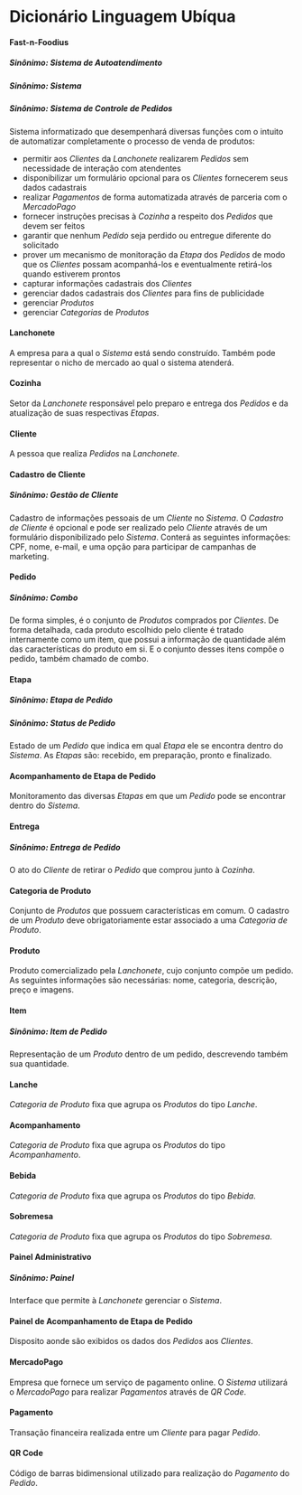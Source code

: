 # Dicionário Linguagem Ubíqua


#### Fast-n-Foodius
##### Sinônimo: Sistema de Autoatendimento
##### Sinônimo: Sistema
##### Sinônimo: Sistema de Controle de Pedidos
Sistema informatizado que desempenhará diversas funções com o intuito de automatizar completamente o processo de venda de produtos: 
* permitir aos *Clientes* da *Lanchonete* realizarem *Pedidos* sem necessidade de interação com atendentes
* disponibilizar um formulário opcional para os *Clientes* fornecerem seus dados cadastrais 
* realizar *Pagamentos* de forma automatizada através de parceria com o *MercadoPago*
* fornecer instruções precisas à *Cozinha* a respeito dos *Pedidos* que devem ser feitos
* garantir que nenhum *Pedido* seja perdido ou entregue diferente do solicitado
* prover um mecanismo de monitoração da *Etapa* dos *Pedidos* de modo que os *Clientes* possam acompanhá-los e eventualmente retirá-los quando estiverem prontos
* capturar informações cadastrais dos *Clientes* 
* gerenciar dados cadastrais dos *Clientes* para fins de publicidade
* gerenciar *Produtos*
* gerenciar *Categorias* de *Produtos*


#### Lanchonete
A empresa para a qual o *Sistema* está sendo construído. Também pode representar o nicho de mercado ao qual o sistema atenderá.

#### Cozinha
Setor da *Lanchonete* responsável pelo preparo e entrega dos *Pedidos* e da atualização de suas respectivas *Etapas*.

#### Cliente
A pessoa que realiza *Pedidos* na *Lanchonete*.

#### Cadastro de Cliente
##### Sinônimo: Gestão de Cliente
Cadastro de informações pessoais de um *Cliente* no *Sistema*. O *Cadastro de Cliente* é opcional e pode ser realizado pelo *Cliente* através de um formulário disponibilizado pelo *Sistema*. Conterá as seguintes informações: CPF, nome, e-mail, e uma opção para participar de campanhas de marketing.

#### Pedido
##### Sinônimo: Combo
De forma simples, é o conjunto de *Produtos* comprados por *Clientes*. De forma detalhada, cada produto escolhido pelo cliente é tratado internamente como um item, que possui a informação de quantidade além das características do produto em si. E o conjunto desses itens compõe o pedido, também chamado de combo.

#### Etapa
##### Sinônimo: Etapa de Pedido
##### Sinônimo: Status de Pedido
Estado de um *Pedido* que indica em qual *Etapa* ele se encontra dentro do *Sistema*. As *Etapas* são: recebido, em preparação, pronto e finalizado.

#### Acompanhamento de Etapa de Pedido
Monitoramento das diversas *Etapas* em que um *Pedido* pode se encontrar dentro do *Sistema*. 

#### Entrega
##### Sinônimo: Entrega de Pedido
O ato do *Cliente* de retirar o *Pedido* que comprou junto à *Cozinha*.

#### Categoria de Produto
Conjunto de *Produtos* que possuem características em comum. O cadastro de um *Produto* deve obrigatoriamente estar associado a uma *Categoria de Produto*. 

#### Produto
Produto comercializado pela *Lanchonete*, cujo conjunto compõe um pedido. As seguintes informações são necessárias: nome, categoria, descrição, preço e imagens.

#### Item
##### Sinônimo: Item de Pedido
Representação de um *Produto* dentro de um pedido, descrevendo também sua quantidade.

#### Lanche
*Categoria de Produto* fixa que agrupa os *Produtos* do tipo *Lanche*.

#### Acompanhamento
*Categoria de Produto* fixa que agrupa os *Produtos* do tipo *Acompanhamento*.

#### Bebida
*Categoria de Produto* fixa que agrupa os *Produtos* do tipo *Bebida*.

#### Sobremesa
*Categoria de Produto* fixa que agrupa os *Produtos* do tipo *Sobremesa*.

#### Painel Administrativo
##### Sinônimo: Painel
Interface que permite à *Lanchonete* gerenciar o *Sistema*.

#### Painel de Acompanhamento de Etapa de Pedido
Disposito aonde são exibidos os dados dos *Pedidos* aos *Clientes*.

#### MercadoPago
Empresa que fornece um serviço de pagamento online. O *Sistema* utilizará o *MercadoPago* para realizar *Pagamentos* através de *QR Code*. 

#### Pagamento
Transação financeira realizada entre um *Cliente* para pagar *Pedido*. 

#### QR Code
Código de barras bidimensional utilizado para realização do *Pagamento* do *Pedido*.
